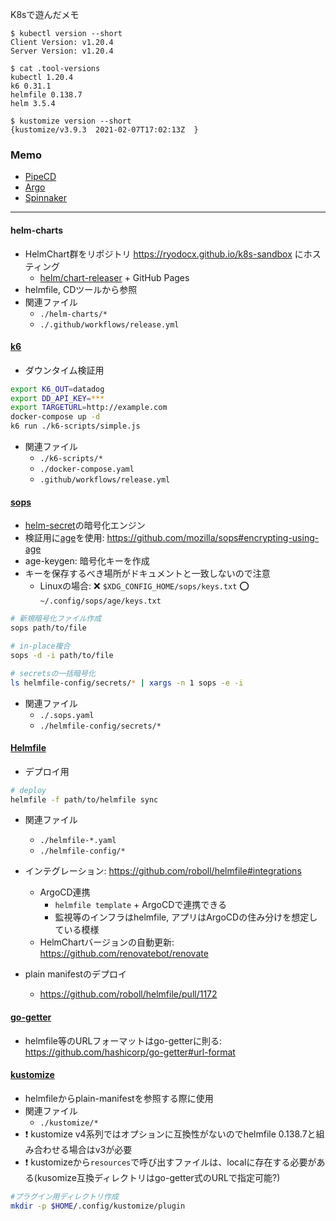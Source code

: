 K8sで遊んだメモ

```
$ kubectl version --short 
Client Version: v1.20.4
Server Version: v1.20.4

$ cat .tool-versions 
kubectl 1.20.4
k6 0.31.1
helmfile 0.138.7
helm 3.5.4

$ kustomize version --short
{kustomize/v3.9.3  2021-02-07T17:02:13Z  }
```

### Memo
* [PipeCD](./docs/pipecd.md)
* [Argo](./docs/spinnaker.md)
* [Spinnaker](./docs/argo.md)

---

#### helm-charts
* HelmChart群をリポジトリ https://ryodocx.github.io/k8s-sandbox にホスティング
    * [helm/chart-releaser](https://github.com/helm/chart-releaser) + GitHub Pages
* helmfile, CDツールから参照
* 関連ファイル
    * `./helm-charts/*`
    * `./.github/workflows/release.yml`

#### [k6](https://github.com/k6io/k6)
* ダウンタイム検証用

```bash
export K6_OUT=datadog
export DD_API_KEY=***
export TARGETURL=http://example.com
docker-compose up -d
k6 run ./k6-scripts/simple.js
```

* 関連ファイル
    * `./k6-scripts/*`
    * `./docker-compose.yaml`
    * `.github/workflows/release.yml`

#### [sops](https://github.com/mozilla/sops)
* [helm-secret](https://github.com/jkroepke/helm-secrets)の暗号化エンジン
* 検証用に[age](https://github.com/FiloSottile/age)を使用: https://github.com/mozilla/sops#encrypting-using-age
* age-keygen: 暗号化キーを作成
* キーを保存するべき場所がドキュメントと一致しないので注意
    * Linuxの場合: ❌ `$XDG_CONFIG_HOME/sops/keys.txt` ⭕ `~/.config/sops/age/keys.txt`

```bash
# 新規暗号化ファイル作成
sops path/to/file

# in-place複合
sops -d -i path/to/file

# secretsの一括暗号化
ls helmfile-config/secrets/* | xargs -n 1 sops -e -i
```

* 関連ファイル
    * `./.sops.yaml`
    * `./helmfile-config/secrets/*`

#### [Helmfile](https://github.com/roboll/helmfile)
* デプロイ用

```bash
# deploy
helmfile -f path/to/helmfile sync
```

* 関連ファイル
    * `./helmfile-*.yaml`
    * `./helmfile-config/*`

* インテグレーション: https://github.com/roboll/helmfile#integrations
	* ArgoCD連携
		* `helmfile template` + ArgoCDで連携できる
		* 監視等のインフラはhelmfile, アプリはArgoCDの住み分けを想定している模様
	* HelmChartバージョンの自動更新: https://github.com/renovatebot/renovate

* plain manifestのデプロイ
	* https://github.com/roboll/helmfile/pull/1172

#### [go-getter](https://github.com/hashicorp/go-getter)
* helmfile等のURLフォーマットはgo-getterに則る: https://github.com/hashicorp/go-getter#url-format

#### [kustomize](https://github.com/kubernetes-sigs/kustomize)
* helmfileからplain-manifestを参照する際に使用
* 関連ファイル
    * `./kustomize/*`
* ❗ kustomize v4系列ではオプションに互換性がないのでhelmfile 0.138.7と組み合わせる場合はv3が必要
* ❗ kustomizeから`resources`で呼び出すファイルは、localに存在する必要がある(kusomize互換ディレクトリはgo-getter式のURLで指定可能?)

```bash
#プラグイン用ディレクトリ作成
mkdir -p $HOME/.config/kustomize/plugin
```

